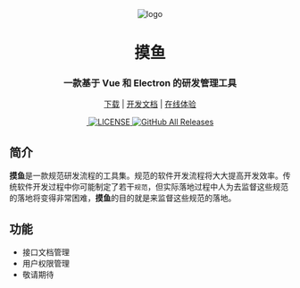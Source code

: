 <div align="center" width="130px" height="130px">
    <img src="https://job.xrdev.cn/imgs/moyu128x128.png" alt="logo"/>
</div>
<h1 align="center">摸鱼</h1>
<h3 align="center">一款基于 Vue 和 Electron 的研发管理工具</h3>
<div align="center">

[下载](https://github.com/shuxiaokai3/jobtool-electron/releases) | [开发文档](https://jobtool.cn/docs) | [在线体验](http://47.107.70.26/jobtool)

</div>
<div align="center">
  <a href="https://github.com/shuxiaokai3/jobtool-electron/releases/latest">
    <img src="https://img.shields.io/github/v/release/shuxiaokai3/jobtool-electron?style=flat-square" alt="">
  </a>

  <a href="https://github.com/shuxiaokai3/jobtool-electron/blob/master/LICENSE">
    <img src="https://img.shields.io/github/license/shuxiaokai3/jobtool-electron" alt="LICENSE">
  </a>

  <a href="https://github.com/shuxiaokai3/jobtool-electron/releases/latest">
    <img alt="GitHub All Releases" src="https://img.shields.io/github/downloads/shuxiaokai3/jobtool-electron/total">
  </a>
</div>

## 简介

**摸鱼**是一款规范研发流程的工具集。规范的软件开发流程将大大提高开发效率。传统软件开发过程中你可能制定了若干`规范`，但实际落地过程中人为去监督这些规范的落地将变得非常困难，**摸鱼**的目的就是来监督这些规范的落地。

## 功能

- 接口文档管理
- 用户权限管理
- 敬请期待

